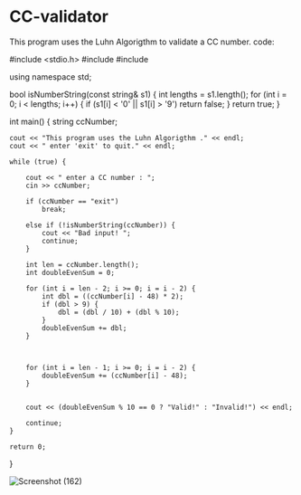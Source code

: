 # CC-validator
This program uses the Luhn Algorigthm to validate a CC number.
code:




#include <stdio.h>
#include <iostream>
#include <string>

using namespace std;

bool isNumberString(const string& s1) {
    int lengths = s1.length();
    for (int i = 0; i < lengths; i++) {
        if (s1[i] < '0' || s1[i] > '9')
            return false;
    }
    return true;
}

int main() {
    string ccNumber;
    
    cout << "This program uses the Luhn Algorigthm ." << endl;
    cout << " enter 'exit' to quit." << endl;
    
    while (true) {
        
        cout << " enter a CC number : ";
        cin >> ccNumber;
        
        if (ccNumber == "exit")
            break;
        
        else if (!isNumberString(ccNumber)) {
            cout << "Bad input! ";
            continue;
        }
            
        int len = ccNumber.length();
        int doubleEvenSum = 0;  
        
        for (int i = len - 2; i >= 0; i = i - 2) {
            int dbl = ((ccNumber[i] - 48) * 2);
            if (dbl > 9) {
                dbl = (dbl / 10) + (dbl % 10);
            }
            doubleEvenSum += dbl;
        }
        
    
        
        for (int i = len - 1; i >= 0; i = i - 2) {
            doubleEvenSum += (ccNumber[i] - 48);
        }
        
        
        cout << (doubleEvenSum % 10 == 0 ? "Valid!" : "Invalid!") << endl;
        
        continue;        
    }

    return 0;
}



![Screenshot (162)](https://github.com/Pavansubhash/CC-validator/assets/109154212/3271ebeb-5294-47c1-8b87-8e76bd82cdc8)
